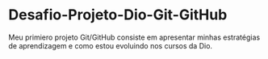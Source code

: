 # Desafio-Projeto-Dio-Git-GitHub
Meu primiero projeto Git/GitHub consiste em apresentar minhas estratégias de aprendizagem e como estou evoluindo nos cursos da Dio.
